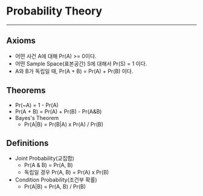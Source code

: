 # Probability Theory
---
## Axioms
- 어떤 사건 A에 대해 Pr(A) >= 0이다.
- 어떤 Sample Space(표본공간) S에 대해서 Pr(S) = 1 이다.
- A와 B가 독립일 때, Pr(A + B) = Pr(A) + Pr(B) 이다.

## Theorems
- Pr(~A) = 1 - Pr(A)
- Pr(A + B) = Pr(A) + Pr(B) - Pr(A&B)
- Bayes's Theorem
  - Pr(A|B) = Pr(B|A) x Pr(A) / Pr(B)

## Definitions
- Joint Probability(교집합)
  - Pr(A & B) = Pr(A, B)
  - 독립일 경우 Pr(A, B) = Pr(A) x Pr(B)
- Condition Probability(조건부 확률)
  - Pr(A|B) = Pr(A, B) / Pr(B)
